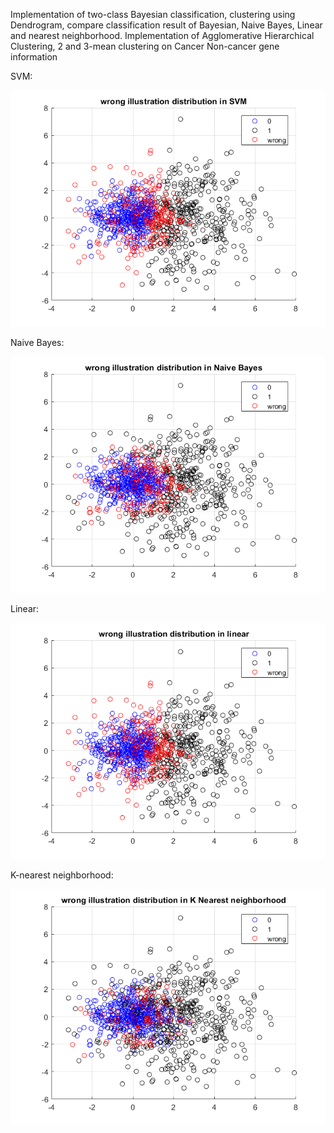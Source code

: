 Implementation of two-class Bayesian classification, clustering using Dendrogram, compare classification result of Bayesian, Naive Bayes, Linear and nearest neighborhood. Implementation of Agglomerative Hierarchical Clustering, 2 and 3-mean clustering on Cancer Non-cancer gene information

SVM:

![SVM](./1.png)

Naive Bayes:

![Naive](./2.png)

Linear:

![linear](./3.png)

K-nearest neighborhood:

![nearest](./4.png)

